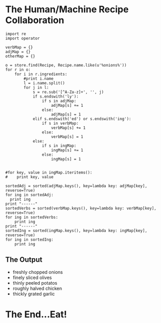 The Human/Machine Recipe Collaboration
======================================

    import re
    import operator

    verbMap = {}
    adjMap = {}
    otherMap = {}

    o = store.find(Recipe, Recipe.name.like(u'%onions%'))
    for r in o:
        for i in r.ingredients:
            #print i.name
            l = i.name.split()
            for j in l:
                s = re.sub('[^A-Za-z]+', '', j)
                if s.endswith('ly'):
                    if s in adjMap:
                        adjMap[s] += 1
                    else:
                        adjMap[s] = 1
                elif s.endswith('ed') or s.endswith('ing'):
                    if s in verbMap:
                        verbMap[s] += 1
                    else:
                        verbMap[s] = 1
                else:
                    if s in ingMap:
                        ingMap[s] += 1
                    else:
                        ingMap[s] = 1
                 
                  
    #for key, value in ingMap.iteritems():
    #    print key, value
        
    sortedAdj = sorted(adjMap.keys(), key=lambda key: adjMap[key], reverse=True)
    for ing in sortedAdj:
      print ing
    print "------"
    sortedVerbs = sorted(verbMap.keys(), key=lambda key: verbMap[key], reverse=True)
    for ing in sortedVerbs:
        print ing
    print "------"
    sortedIng = sorted(ingMap.keys(), key=lambda key: ingMap[key], reverse=True)
    for ing in sortedIng:
        print ing

The Output
----------
* freshly chopped onions
* finely sliced olives
* thinly peeled potatos
* roughly halved chicken
* thickly grated garlic

The End...Eat!
==============

